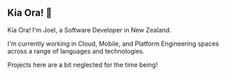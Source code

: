 ## Kia Ora! 👋

<!--
**Joel-Allan-NZ/Joel-Allan-NZ** is a ✨ _special_ ✨ repository because its `README.md` (this file) appears on your GitHub profile.

Here are some ideas to get you started:

- 🔭 I’m currently working on ...
- 🌱 I’m currently learning ...
- 👯 I’m looking to collaborate on ...
- 🤔 I’m looking for help with ...
- 💬 Ask me about ...
- 📫 How to reach me: ...
- 😄 Pronouns: ...
- ⚡ Fun fact: ...
-->
Kia Ora! I'm Joel, a Software Developer in New Zealand.

I'm currently working in Cloud, Mobile, and Platform Engineering spaces across a range of languages and technologies.

Projects here are a bit neglected for the time being!
